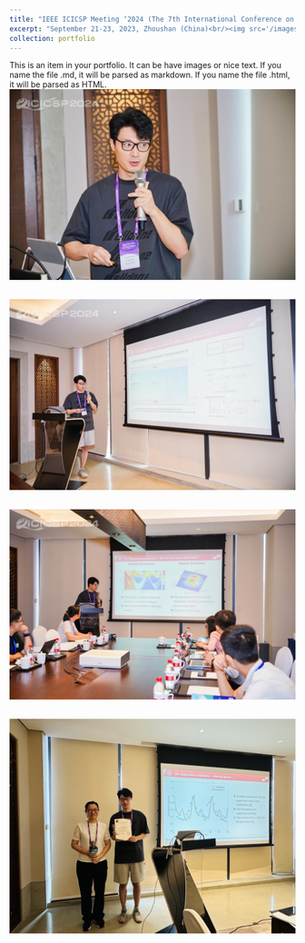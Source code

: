 ```yaml
---
title: "IEEE ICICSP Meeting ‘2024 (The 7th International Conference on Information Communication and Signal Processing)"
excerpt: "September 21-23, 2023, Zhoushan (China)<br/><img src='/images/IEEE2024ICICSP1.jpg'>"
collection: portfolio
---
```


This is an item in your portfolio. It can be have images or nice text. If you name the file .md, it will be parsed as markdown. If you name the file .html, it will be parsed as HTML. 
<br/><img src='/images/IEEE2024ICICSP1.jpg'>

<br/><img src='/images/IEEE2024ICICSP2.jpg'>

<br/><img src='/images/IEEE2024ICICSP3.jpg'>

<br/><img src='/images/IEEE2024ICICSP4.jpg'>
